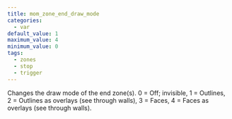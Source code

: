```yaml
---
title: mom_zone_end_draw_mode
categories:
  - var
default_value: 1
maximum_value: 4
minimum_value: 0
tags:
  - zones
  - stop
  - trigger
---
```


Changes the draw mode of the end zone(s).
0 = Off; invisible, 1 = Outlines, 2 = Outlines as overlays (see through walls), 3 = Faces, 4 = Faces as overlays (see through walls).

